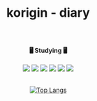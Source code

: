 <div align=center>
  
# korigin - diary

### 

<br>

#### 🖥️ Studying 🖥️  
<img src="https://img.shields.io/badge/Python-3766AB?style=flat-square&logo=Python&logoColor=white"/>
<img src="https://img.shields.io/badge/C-A8B9CC?style=flat-square&logo=C&logoColor=white"/>
<img src="https://img.shields.io/badge/HTML5-E34F26?style=flat-square&logo=html5&logoColor=white"/>
<img src="https://img.shields.io/badge/css-1572B6?style=flat-square&logo=css3&logoColor=white"/>
<img src="https://img.shields.io/badge/JavaScript-7DF1E?style=flat-square&logo=JavaScript&logoColor=white"/>
<img src="https://img.shields.io/badge/Java-7DF1E?style=flat-square&logo=Java&logoColor=white"/>
<br>  
<br>
  
[![Top Langs](https://github-readme-stats.vercel.app/api/top-langs/?username=Korigin99&layout=compact)](https://github.com/Korigin99/github-readme-stats)
  
</div>
